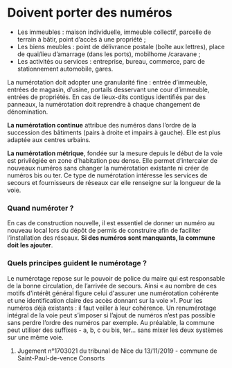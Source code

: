 # Doivent porter des numéros

* Les immeubles : maison individuelle, immeuble collectif, parcelle de terrain à bâtir, point d’accès à une propriété ;&#x20;
* Les biens meubles : point de délivrance postale (boîte aux lettres), place de quai/lieu d’amarrage (dans les ports), mobilhome /caravane ;
* Les activités ou services : entreprise, bureau, commerce, parc de stationnement automobile, gares.

La numérotation doit adopter une granularité fine : entrée d’immeuble, entrées de magasin, d’usine, portails desservant une cour d’immeuble, entrées de propriétés. En cas de lieux-dits contigus identifiés par des panneaux, la numérotation doit reprendre à chaque changement de dénomination.

**La numérotation continue** attribue des numéros dans l’ordre de la succession des bâtiments (pairs à droite et impairs à gauche). Elle est plus adaptée aux centres urbains.

**La numérotation métrique**, fondée sur la mesure depuis le début de la voie est privilégiée en zone d’habitation peu dense. Elle permet d’intercaler de nouveaux numéros sans changer la numérotation existante ni créer de numéros bis ou ter. Ce type de numérotation intéresse les services de secours et fournisseurs de réseaux car elle renseigne sur la longueur de la voie.

### Quand numéroter ?

En cas de construction nouvelle, il est essentiel de donner un numéro au nouveau local lors du dépôt de permis de construire afin de faciliter l’installation des réseaux. **Si des numéros sont manquants, la commune doit les ajouter**.&#x20;

### Quels principes guident le numérotage ?&#x20;

Le numérotage repose sur le pouvoir de police du maire qui est responsable de la bonne circulation, de l’arrivée de secours. Ainsi « au nombre de ces motifs d'intérêt général figure celui d'assurer une numérotation cohérente et une identification claire des accès donnant sur la voie »1. Pour les numéros déjà existants : il faut veiller à leur cohérence. Un renumérotage intégral de la voie peut s’imposer si l’ajout de numéros n’est pas possible sans perdre l’ordre des numéros par exemple. Au préalable, la commune peut utiliser des suffixes -  a, b, c ou bis, ter... sans mixer les deux systèmes sur une même voie.&#x20;

1. Jugement n°1703021 du tribunal de Nice du 13/11/2019 - commune de Saint-Paul-de-vence Consorts
